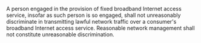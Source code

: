 A person engaged in the provision of fixed broadband Internet access service, insofar as such person is so engaged, shall not unreasonably discriminate in transmitting lawful network traffic over a consumer's broadband Internet access service. Reasonable network management shall not constitute unreasonable discrimination.

